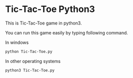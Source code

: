 # Tic-Tac-Toe Python3

This is Tic-Tac-Toe game in python3.


You can run this game easily by typing following command.


In windows
```bash
python Tic-Tac-Toe.py 
```

In other operating systems
```bash
python3 Tic-Tac-Toe.py
```

